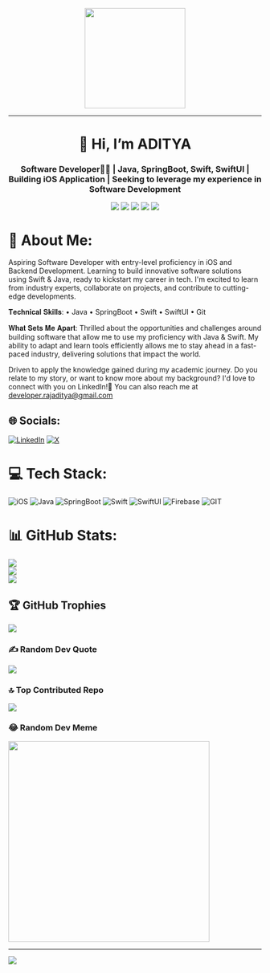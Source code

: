 <p align="center">
  <img src="https://github.com/thompsonemerson/thompsonemerson/raw/master/cover-thompson.png" height="200"/>
</p>
<hr>

<h1 align="center">👋 Hi, I’m ADITYA</h1>
<h3 align="center">Software Developer👨‍💻 | Java, SpringBoot, Swift, SwiftUI | Building iOS Application | Seeking to leverage my experience in Software Development</h3>

<p align="center">
<img src="https://img.shields.io/badge/Age-21-blue?style=for-the-badge">
<img src="https://img.shields.io/badge/iOS%20Development-%2300aaff.svg?style=for-the-badge&logo=apple&logoColor=white)">
<img src="https://img.shields.io/badge/react%20native-%2361DAFB.svg?style=for-the-badge&logo=react&logoColor=white">
<img src="https://img.shields.io/badge/Lives-India-success?style=for-the-badge&logo=map">
<img src="https://img.shields.io/badge/Languages-English-brightgreen?style=for-the-badge&logo=language">
</p>

# 💫 About Me:
Aspiring Software Developer with entry-level proficiency in iOS and Backend Development. Learning to build innovative software solutions using Swift & Java, ready to kickstart my career in tech. I'm excited to learn from industry experts, collaborate on projects, and contribute to cutting-edge developments.

𝐓𝐞𝐜𝐡𝐧𝐢𝐜𝐚𝐥 𝐒𝐤𝐢𝐥𝐥𝐬:
• Java
• SpringBoot
• Swift
• SwiftUI
• Git

𝐖𝐡𝐚𝐭 𝐒𝐞𝐭𝐬 𝐌𝐞 𝐀𝐩𝐚𝐫𝐭:
Thrilled about the opportunities and challenges around building software that allow me to use my proficiency with Java & Swift. My ability to adapt and learn tools efficiently allows me to stay ahead in a fast-paced industry, delivering solutions that impact the world.

Driven to apply the knowledge gained during my academic journey. Do you relate to my story, or want to know more about my background? I'd love to connect with you on LinkedIn!📧 You can also reach me at developer.rajaditya@gmail.com


## 🌐 Socials:
[![LinkedIn](https://img.shields.io/badge/linkedin-%231E77B5.svg?&style=for-the-badge&logo=linkedin&logoColor=white)](https://www.linkedin.com/in/iadiraj/)
[![X](https://img.shields.io/badge/x-%2300acee.svg?&style=for-the-badge&logo=x&logoColor=white)](https://twitter.com/iadiraj/)


# 💻 Tech Stack:
![iOS](https://img.shields.io/badge/iOS-%230167E6.svg?style=for-the-badge&logo=apple&logoColor=white) 
![Java](https://img.shields.io/badge/java-%23ED8B00.svg?style=for-the-badge&logo=openjdk&logoColor=white)
![SpringBoot](https://img.shields.io/badge/springboot-%23ED8B00.svg?style=for-the-badge&logo=springboot&logoColor=white)
![Swift](https://img.shields.io/badge/swift-%23FFAC45.svg?style=for-the-badge&logo=swift&logoColor=white) 
![SwiftUI](https://img.shields.io/badge/swiftui-%237AC8FA.svg?style=for-the-badge&logo=swift&logoColor=white)
![Firebase](https://img.shields.io/badge/firebase-%23039BE5.svg?style=for-the-badge&logo=firebase)
![GIT](https://img.shields.io/badge/Git-fc6d26?style=for-the-badge&logo=git&logoColor=white)

# 📊 GitHub Stats:
![](https://github-readme-stats.vercel.app/api?username=iadiraj&theme=react&hide_border=false&include_all_commits=false&count_private=false)<br/>
![](https://github-readme-streak-stats.herokuapp.com/?user=iadiraj&theme=react&hide_border=false)<br/>
![](https://github-readme-stats.vercel.app/api/top-langs/?username=iadiraj&theme=react&hide_border=false&include_all_commits=false&count_private=false&layout=compact)

## 🏆 GitHub Trophies
![](https://github-profile-trophy.vercel.app/?username=iadiraj&theme=radical&no-frame=false&no-bg=false&margin-w=4)

### ✍️ Random Dev Quote
![](https://quotes-github-readme.vercel.app/api?type=horizontal&theme=radical)

### 🔝 Top Contributed Repo
![](https://github-contributor-stats.vercel.app/api?username=iadiraj&limit=5&theme=dark&combine_all_yearly_contributions=true)

### 😂 Random Dev Meme
<img src='https://randommeme-five.vercel.app/' style="height: 400px;"/>

---
[![](https://visitcount.itsvg.in/api?id=iadiraj&icon=0&color=0)](https://visitcount.itsvg.in)

<!-- Proudly created with GPRM ( https://gprm.itsvg.in ) -->
